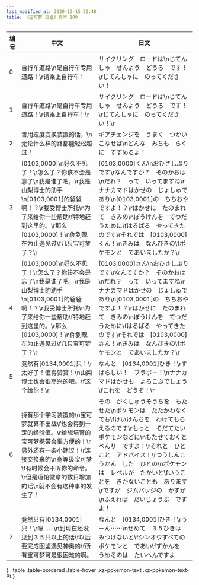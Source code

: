 ```yaml
---
last_modified_at: 2020-12-15 22:48
title: 《宝可梦 白金》文本 100
---
```

| 编号 | 中文 | 日文 |
| ---- | ---- | ---- |
| 0 | 自行车道路\n是自行车专用道路！\r请乘上自行车！ | サイクリング　ロ－ドは\nじてんしゃ　せんよう　どうろ　です！\rじてんしゃに　のってください！ |
| 1 | 自行车道路\n是自行车专用道路！\r请乘上自行车！\r | サイクリング　ロ－ドは\nじてんしゃ　せんよう　どうろ　です！\rじてんしゃに　のってください！\r |
| 2 | 善用速度变换装置的话，\n无论什么样的路都能轻松越过！ | ギアチェンジを　うまく　つかいこなせば\nどんな　みちも　らくに　すすめるよ！ |
| 3 | [0103,0000]\n好久不见了！\r怎么了？你该不会是忘了\n我是谁了吧。\r我是山梨博士的助手\n[0103,0001]的爸爸啊！？\r我受博士所托\n为了来给你一些帮助\f特地赶到这里的。\r那么[0103,0000]！\n你到现在为止遇见过\f几只宝可梦了？\r | [0103,0000]くん\nおひさしぶりです\rなんですか？　そのかおは\nだれ？　って　いってますね\rナナカマドはかせの　じょしゅであり\n[0103,0001]の　ちちおや　ですよ！？\rはかせに　たのまれて　きみの\nぼうけんを　てつだうために\fはるばる　やってきたのです\rそれでは　[0103,0000]くん！\nきみは　なんびきの\fポケモンと　であいましたか？\r |
| 4 | [0103,0000]\n好久不见了！\r怎么了？你该不会是忘了\n我是谁了吧。\r我是山梨博士的助手\n[0103,0001]的爸爸啊！？\r我受博士所托\n为了来给你一些帮助\f特地赶到这里的。\r那么[0103,0000]！\n你到现在为止遇见过\f几只宝可梦了？\r | [0103,0000]さん\nおひさしぶりです\rなんですか？　そのかおは\nだれ？　って　いってますね\rナナカマドはかせの　じょしゅであり\n[0103,0001]の　ちちおや　ですよ！？\rはかせに　たのまれて　きみの\nぼうけんを　てつだうために\fはるばる　やってきたのです\rそれでは　[0103,0000]さん！\nきみは　なんびきの\fポケモンと　であいましたか？\r |
| 5 | 竟然有[0134,0001]只！\r太好了！值得赞赏！\n山梨博士也会很高兴的吧。\f这个给你！\r | なんと　[0134,0001]ひき！\rすばらしい！　ブラボ－！\nナナカマドはかせも　よろこぶでしょう\fこれを　どうぞ！\r |
| 6 | 持有那个学习装置的\n宝可梦就算不出战\f也会得到一定的经验值。\r给想培育的宝可梦携带会很方便的！\r另外还有一条小建议！\r连接交换来的\n高等级宝可梦\f有时候会不听你的命令。\r但是道馆徽章的数目增加的话\n就不会有这种事的发生了！ | その　がくしゅうそうちを　もたせた\nポケモンは　たたかわなくても\fけいけんちを　わけてもらえるのです\rもっと　そだてたい　ポケモンなどに\nもたせておくと　べんり　ですよ！\rそれと　ひとこと　アドバイス！\rつうしんこうかん　した　ひとの\nポケモンは　レベルが　たかいと\fいうことを　きかないことも　あります\rですが　ジムバッジの　かずが\nふえれば　だいじょうぶ　ですよ！ |
| 7 | 竟然只有[0134,0001]只！\r嗯……\n到现在还没见到３５只以上的话\f以后要完成图鉴遇见神奥的\f所有宝可梦可是很困难的啊。 | なんと　[0134,0001]ひき！\rう－ん⋯⋯\nせめて　３５ひきは　みつけないと\fシンオウすべての　ポケモンと　であい\fずかんを　うめるのは　たいへんですよ |
{: .table .table-bordered .table-hover .xz-pokemon-text .xz-pokemon-text-Pt }